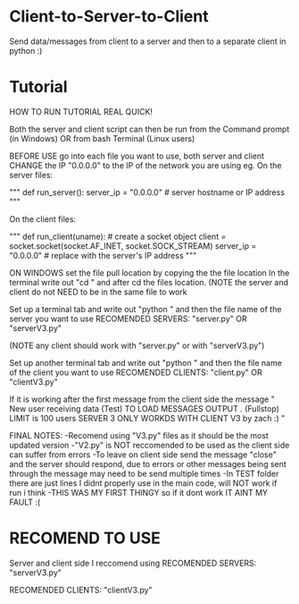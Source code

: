 # Client-to-Server-to-Client
Send data/messages from client to a server and then to a separate client in python :)

# Tutorial
HOW TO RUN TUTORIAL REAL QUICK!

Both the server and client script can then be run from the Command prompt (in Windows)
OR from bash Terminal (Linux users)

BEFORE USE go into each file you want to use, both server and client
CHANGE the IP "0.0.0.0" to the IP of the network you are using eg.
On the server files:

"""
def run_server():
    server_ip = "0.0.0.0"  # server hostname or IP address
"""

On the client files:

"""
def run_client(uname):
    # create a socket object
    client = socket.socket(socket.AF_INET, socket.SOCK_STREAM)
    server_ip = "0.0.0.0"  # replace with the server's IP address
"""


ON WINDOWS set the file pull location by copying the the file location
In the terminal write out "cd " and after cd the files location.
(NOTE the server and client do not NEED to be in the same file to work


Set up a terminal tab and write out "python " and then the file name of the server you want to use
RECOMENDED SERVERS:
"server.py"
OR
"serverV3.py"

(NOTE any client should work with "server.py" or with "serverV3.py")


Set up another terminal tab and write out "python " and then the file name of the client you want to use
RECOMENDED CLIENTS:
"client.py"
OR
"clientV3.py"


If it is working after the first message from the client side the message
"
  New user receiving data (Test)
  TO LOAD MESSAGES OUTPUT *.* (Fullstop)
  LIMIT is 100 users
  SERVER 3 ONLY WORKDS WITH CLIENT V3
  by zach :)
"

FINAL NOTES:
	-Recomend using "V3.py" files as it should be the most updated version
	-"V2.py" is NOT reccomended to be used as the client side can suffer from errors 
	-To leave on client side send the message "close" and the server should respond, due to errors or other messages being sent through the message may need to be send multiple times 
	-In TEST folder there are just lines I didnt properly use in the main code, will NOT work if run i think 
	-THIS WAS MY FIRST THINGY so if it dont work IT AINT MY FAULT :(

 # RECOMEND TO USE
 Server and client side I reccomend using
RECOMENDED SERVERS:
"serverV3.py"

RECOMENDED CLIENTS:
"clientV3.py"
